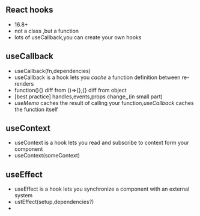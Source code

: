 React hooks
---

- 16.8+
- not a class ,but a function
- lots of useCallback,you can create your own hooks

useCallback
---

- useCallback(fn,dependencies)
- useCallback is a hook lets you *cache* a function definition between re-renders
- function(){} diff from ()=>{},{} diff from object
- [best practice] handles,events,props change,,(in small part)
- *useMemo* caches the result of calling your function,*useCallback* caches the function itself

useContext
---

- useContext is a hook lets you read and subscribe to context form your component
- useContext(someContext)

useEffect
---

- useEffect is a hook lets you synchronize a component with an external system
- ustEffect(setup,dependencies?)
- 

